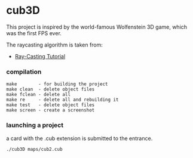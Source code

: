 # cub3D

This project is inspired by the world-famous Wolfenstein 3D game, which was the first FPS ever.

The raycasting algorithm is taken from:
* [Ray-Casting Tutorial](https://permadi.com/1996/05/ray-casting-tutorial-table-of-contents/)


### compilation

```
make        - for building the project
make clean  - delete object files
make fclean - delete all
make re     - delete all and rebuilding it
make test   - delete object files
make screen - create a screenshot
```

### launching a project
a card with the .cub extension is submitted to the entrance.

```
./cub3D maps/cub2.cub
```

